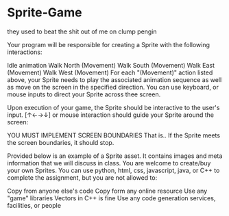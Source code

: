 # Sprite-Game
they used to beat the shit out of me on clump pengin


Your program will be responsible for creating a Sprite with the following interactions:

Idle animation
Walk North (Movement)
Walk South (Movement)
Walk East (Movement)
Walk West (Movement)
For each "(Movement)" action listed above, your Sprite needs to play the associated animation sequence as well as move on the screen in the specified direction. You can use keyboard, or mouse inputs to direct your Sprite across thee screen.

Upon execution of your game, the Sprite should be interactive to the user's input. [↑←→↓] or mouse interaction should guide your Sprite around the screen:

YOU MUST IMPLEMENT SCREEN BOUNDARIES 
That is.. If the Sprite meets the screen boundaries, it should stop.

Provided below is an example of a Sprite asset. It contains images and meta information that we will discuss in class. You are welcome to create/buy your own Sprites. 
You can use python, html, css, javascript, java, or C++ to complete the assignment, but you are not allowed to:

Copy from anyone else's code
Copy form any online resource
Use any "game" libraries 
Vectors in C++ is fine
Use any code generation services, facilities, or people
